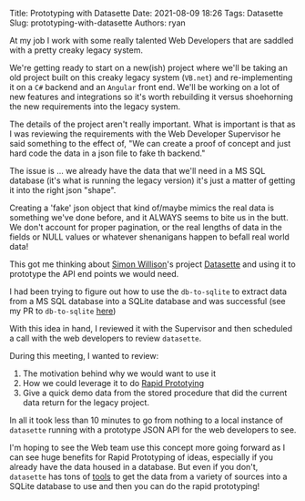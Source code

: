 Title: Prototyping with Datasette
Date: 2021-08-09 18:26
Tags: Datasette
Slug: prototyping-with-datasette
Authors: ryan

At my job I work with some really talented Web Developers that are saddled with a pretty creaky legacy system.

We're getting ready to start on a new(ish) project where we'll be taking an old project built on this creaky legacy system (`VB.net`) and re-implementing it on a `C#` backend and an `Angular` front end. We'll be working on a lot of new features and integrations so it's worth rebuilding it versus shoehorning the new requirements into the legacy system.

The details of the project aren't really important. What is important is that as I was reviewing the requirements with the Web Developer Supervisor he said something to the effect of, "We can create a proof of concept and just hard code the data in a json file to fake th backend."

The issue is ... we already have the data that we'll need in a MS SQL database (it's what is running the legacy version) it's just a matter of getting it into the right json "shape".

Creating a 'fake' json object that kind of/maybe mimics the real data is something we've done before, and it ALWAYS seems to bite us in the butt. We don't account for proper pagination, or the real lengths of data in the fields or NULL values or whatever shenanigans happen to befall real world data!

This got me thinking about [Simon Willison](https://simonwillison.net)'s project [Datasette](https://datasette.io) and using it to prototype the API end points we would need.

I had been trying to figure out how to use the `db-to-sqlite` to extract data from a MS SQL database into a SQLite database and was successful (see my PR to `db-to-sqlite` [here](https://github.com/ryancheley/db-to-sqlite/tree/ryancheley-patch-1-document-updates#using-db-to-sqlite-with-ms-sql))

With this idea in hand, I reviewed it with the Supervisor and then scheduled a call with the web developers to review `datasette`.

During this meeting, I wanted to review:

1. The motivation behind why we would want to use it
2. How we could leverage it to do [Rapid Prototying](https://datasette.io/for/rapid-prototyping)
3. Give a quick demo data from the stored procedure that did the current data return for the legacy project.

In all it took less than 10 minutes to go from nothing to a local instance of `datasette` running with a prototype JSON API for the web developers to see.

I'm hoping to see the Web team use this concept more going forward as I can see huge benefits for Rapid Prototyping of ideas, especially if you already have the data housed in a database. But even if you don't, `datasette` has tons of [tools](https://datasette.io/tools) to get the data from a variety of sources into a SQLite database to use and then you can do the rapid prototyping!
